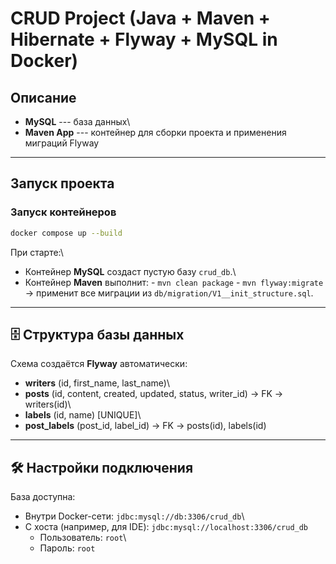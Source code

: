 # CRUD Project (Java + Maven + Hibernate + Flyway + MySQL in Docker)

## Описание

- **MySQL** --- база данных\
- **Maven App** --- контейнер для сборки проекта и применения миграций
Flyway

------------------------------------------------------------------------

## Запуск проекта

### Запуск контейнеров

``` bash
docker compose up --build
```

При старте:\
- Контейнер **MySQL** создаст пустую базу `crud_db`.\
- Контейнер **Maven** выполнит: - `mvn clean package` -
`mvn flyway:migrate` → применит все миграции из
`db/migration/V1__init_structure.sql`.

------------------------------------------------------------------------

## 🗄️ Структура базы данных

Схема создаётся **Flyway** автоматически:

-   **writers** (id, first_name, last_name)\
-   **posts** (id, content, created, updated, status, writer_id) → FK →
    writers(id)\
-   **labels** (id, name) \[UNIQUE\]\
-   **post_labels** (post_id, label_id) → FK → posts(id), labels(id)

------------------------------------------------------------------------

## 🛠️ Настройки подключения

База доступна:

-   Внутри Docker-сети: `jdbc:mysql://db:3306/crud_db`\
-   С хоста (например, для IDE): `jdbc:mysql://localhost:3306/crud_db`
    -   Пользователь: `root`\
    -   Пароль: `root`
